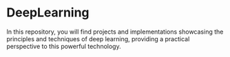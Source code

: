 # DeepLearning
In this repository, you will find projects and implementations showcasing the principles and techniques of deep learning, providing a practical perspective to this powerful technology.
